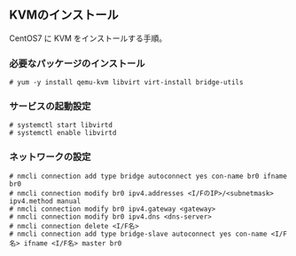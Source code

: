 ## KVMのインストール
CentOS7 に KVM をインストールする手順。

### 必要なパッケージのインストール
```
# yum -y install qemu-kvm libvirt virt-install bridge-utils
```

### サービスの起動設定
```
# systemctl start libvirtd
# systemctl enable libvirtd
```

### ネットワークの設定
```
# nmcli connection add type bridge autoconnect yes con-name br0 ifname br0
# nmcli connection modify br0 ipv4.addresses <I/FのIP>/<subnetmask> ipv4.method manual
# nmcli connection modify br0 ipv4.gateway <gateway>
# nmcli connection modify br0 ipv4.dns <dns-server>
# nmcli connection delete <I/F名>
# nmcli connection add type bridge-slave autoconnect yes con-name <I/F名> ifname <I/F名> master br0
```